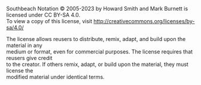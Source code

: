Southbeach Notation © 2005-2023 by Howard Smith and Mark Burnett is licensed under CC BY-SA 4.0.   
To view a copy of this license, visit http://creativecommons.org/licenses/by-sa/4.0/  

The license allows reusers to distribute, remix, adapt, and build upon the material in any   
medium or format, even for commercial purposes. The license requires that reusers give credit   
to the creator. If others remix, adapt, or build upon the material, they must license the   
modified material under identical terms.  
